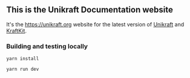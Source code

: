 ## This is the Unikraft Documentation website

It's the https://unikraft.org website for the latest version of
[Unikraft](https://github.com/unikraft/unikraft) and
[KraftKit](https://kraftkit.sh).

### Building and testing locally

```
yarn install

yarn run dev
```

